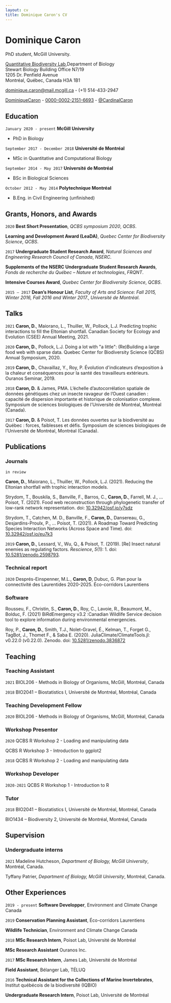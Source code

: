 ```yaml
---
layout: cv
title: Dominique Caron's CV
---
```

# Dominique Caron
PhD student, McGill University.

[Quantitative Biodiversity Lab](https://qbiodiversity.org/),Department of Biology<br/>
Stewart Biology Building Office N7/19<br/>
1205 Dr. Penfield Avenue<br/>
Montréal, Québec, Canada H3A 1B1<br/>

<a href="dominique.caron@mail.mcgill.ca">dominique.caron@mail.mcgill.ca</a> - (+1) 514-433-2947

<div id="webaddress">
  <a href="https://github.com/DominiqueCaron"><i class="fab fa-github"></i> DominiqueCaron</a> - 
  <a href="https://orcid.org/0000-0002-2151-6693"><i class="ai ai-orcid"></i> 0000-0002-2151-6693</a> - 
  <a href="https://twitter.com/CardinalCaron"><i class="fab fa-twitter"></i> @CardinalCaron</a>
</div>

## Education

`January 2020 - present`
__McGill University__

- PhD in Biology

`September 2017 - December 2018`
__Université de Montréal__

- MSc in Quantitative and Computational Biology

`September 2014 - May 2017`
__Université de Montréal__

- BSc in Biological Sciences

`October 2012 - May 2014`
__Polytechnique Montréal__

-  B.Eng. in Civil Engineering (unfinished)

## Grants, Honors, and Awards

`2020`
**Best Short Presentation**, *QCBS symposium 2020*, *QCBS*.

**Learning and Development Award (LeaDA)**, *Quebec Center for Biodiversity Science*, *QCBS*.

`2017`
**Undergraduate Student Research Award**, *Natural Sciences and Engineering Research Council of Canada*, *NSERC*.

**Supplements of the NSERC Undergraduate Student Research Awards**, *Fonds de recherche du Québec – Nature et technologies*, *FRQNT*.

**Intensive Courses Award**, *Quebec Center for Biodiversity Science*, *QCBS*.

`2015 – 2017`
**Dean’s Honour List**, *Faculty of Arts and Science: Fall 2015, Winter 2016, Fall 2016 and
Winter 2017.*, *Université de Montréal*.

## Talks

`2021`
**Caron, D.**, Maiorano, L., Thuiller, W., Pollock, L.J. Predicting trophic interactions to fill the Eltonian shortfall. Canadian Society for Ecology and Evolution (CSEE) Annual Meeting, 2021.

`2020`
**Caron, D.**, Pollock, L.J. Doing a lot with "a little": (Re)Building a large food web with sparse data. Quebec Center for Biodiversity Science (QCBS) Annual Symposium, 2020.

`2019`
**Caron, D.**, Chavaillaz, Y., Roy, P. Évolution d'indicateurs d’exposition à la chaleur et conséquences pour la santé des travailleurs extérieurs. Ouranos Seminar, 2019.

`2018`
**Caron, D.** & James, PMA. L’échelle d’autocorrélation spatiale de données génétiques chez un insecte ravageur de l’Ouest canadien : capacité de dispersion importante et historique de colonisation complexe. Symposium de sciences biologiques de l’Université de Montréal, Montréal (Canada).

`2017`
**Caron, D.** & Poisot, T. Les données ouvertes sur la biodiversité au Québec : forces, faiblesses et défis. Symposium de sciences biologiques de l’Université de Montréal, Montréal (Canada).

## Publications

<!-- A list is also available [online](https://scholar.google.ca/citations?user=c1ee-V4AAAAJ&hl=fr&oi=ao) -->

### Journals

`in review`

**Caron, D.**, Maiorano, L., Thuiller, W., Pollock, L.J. (2021). Reducing the Eltonian shortfall with trophic interaction models.

Strydom, T., Bouskila, S., Banville, F., Barros, C., **Caron, D.**, Farrell, M. J., … Poisot, T. (2021). Food web reconstruction through phylogenetic transfer of low-rank network representation. doi: [10.32942/osf.io/y7sdz](https://doi.org/10.32942/osf.io/y7sdz)

Strydom, T., Catchen, M. D., Banville, F., **Caron, D.**, Dansereau, G., Desjardins-Proulx, P., … Poisot, T. (2021). A Roadmap Toward Predicting Species Interaction Networks (Across Space and Time). doi: [10.32942/osf.io/eu7k3](https://doi.org/10.32942/osf.io/eu7k3)

`2019`
**Caron, D.**, Lessard, V., Wu, Q., & Poisot, T. (2019). [Re] Insect natural enemies as regulating factors. *Rescience*, *5*(1): 1. doi:  [10.5281/zenodo.2598793](https://doi.org/10.5281/zenodo.2598793).


### Technical report

`2020`
Després-Einspenner, M.L., **Caron, D**, Dubuc, G. Plan pour la connectivité des Laurentides 2020-2025. Éco-corridors Laurentiens

### Software

Rousseu, F., Christin, S., **Caron, D.**, Roy, C., Lavoie, R., Beaumont, M., Bolduc, F. (2021) BiRdEmergency v3.2 :Canadian Wildlife Service decision tool to explore information during environmental emergencies.

Roy, P., **Caron, D.**, Smith, T.J., Nolet-Gravel, É., Kelman, T., Forget G., TagBot, J., Thomet F., & Saba E. (2020). JuliaClimate/ClimateTools.jl: v0.22.0 (v0.22.0). Zenodo. doi: [10.5281/zenodo.3836872](https://doi.org/10.5281/zenodo.3836872)

## Teaching

### Teaching Assistant

`2021` 
BIOL206 - Methods in Biology of Organisms, McGill, Montréal, Canada

`2018`
BIO2041 – Biostatistics I, Université de Montréal, Montréal, Canada

### Teaching Development Fellow

`2020` 
BIOL206 - Methods in Biology of Organisms, McGill, Montréal, Canada

### Workshop Presentor

`2020`
QCBS R Workshop 2 - Loading and manipulating data

QCBS R Workshop 3 - Introduction to ggplot2

`2018`
QCBS R Workshop 2 - Loading and manipulating data

### Workshop Developer

`2020-2021`
QCBS R Workshop 1 - Introduction to R

### Tutor

`2018`
BIO2041 – Biostatistics I, Université de Montréal, Montréal, Canada

BIO1434 – Biodiversity 2, Université de Montréal, Montréal, Canada

## Supervision

### Undergraduate interns
`2021`
Madeline Hutcheson, *Department of Biology, McGill University*, Montréal, Canada.

Tyffany Patrier, *Department of Biology, McGill University*, Montréal, Canada.

## Other Experiences
`2019 - present`
**Software Developper**, Environment and Climate Change Canada

`2019`
**Conservation Planning Assistant**, Éco-corridors Laurentiens

**Wildlife Technician**, Environment and Climate Change Canada

`2018`
**MSc Research Intern**, Poisot Lab, Université de Montréal

**MSc Research Assistant** Ouranos Inc.

`2017`
**MSc Research Intern**, James Lab, Université de Montréal

**Field Assistant**, Bélanger Lab, TÉLUQ

`2016`
**Technical Assistant for the Collections of Marine Invertebrates**, Institut québécois de la biodiversité (IQBIO)

**Undergraduate Research Intern**, Poisot Lab, Université de Montréal

<!-- ### Footer

Last updated: May 2013 -->


